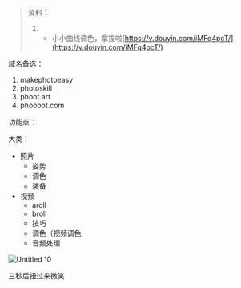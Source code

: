 > 资料：
> 1. - 小小曲线调色，拿捏啦[https://v.douyin.com/iMFq4pcT/](https://v.douyin.com/iMFq4pcT/)

域名备选：

1. makephotoeasy
2. photoskill
3. phoot.art
4. phoooot.com

  

  

功能点：

大类：

- 照片
    - 姿势
    - 调色
    - 装备
- 视频
    - aroll
    - broll
    - 技巧
    - 调色（视频调色
    - 音频处理

![Untitled 10](https://dvlin-notes-assets.oss-cn-beijing.aliyuncs.com/Untitled%2010.png)

  

三秒后扭过来微笑